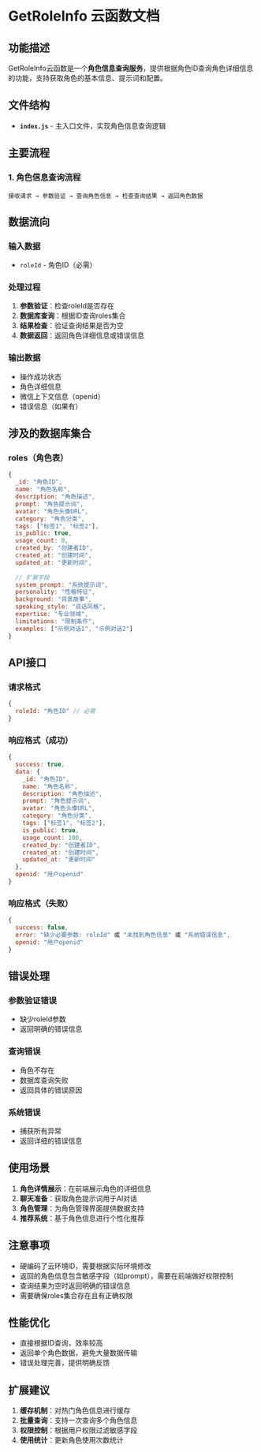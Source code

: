 # GetRoleInfo 云函数文档

## 功能描述

GetRoleInfo云函数是一个**角色信息查询服务**，提供根据角色ID查询角色详细信息的功能，支持获取角色的基本信息、提示词和配置。

## 文件结构

- **`index.js`** - 主入口文件，实现角色信息查询逻辑

## 主要流程

### 1. 角色信息查询流程
```
接收请求 → 参数验证 → 查询角色信息 → 检查查询结果 → 返回角色数据
```

## 数据流向

### 输入数据
- `roleId` - 角色ID（必需）

### 处理过程
1. **参数验证**：检查roleId是否存在
2. **数据库查询**：根据ID查询roles集合
3. **结果检查**：验证查询结果是否为空
4. **数据返回**：返回角色详细信息或错误信息

### 输出数据
- 操作成功状态
- 角色详细信息
- 微信上下文信息（openid）
- 错误信息（如果有）

## 涉及的数据库集合

### roles（角色表）
```javascript
{
  _id: "角色ID",
  name: "角色名称",
  description: "角色描述",
  prompt: "角色提示词",
  avatar: "角色头像URL",
  category: "角色分类",
  tags: ["标签1", "标签2"],
  is_public: true,
  usage_count: 0,
  created_by: "创建者ID",
  created_at: "创建时间",
  updated_at: "更新时间",
  
  // 扩展字段
  system_prompt: "系统提示词",
  personality: "性格特征",
  background: "背景故事",
  speaking_style: "说话风格",
  expertise: "专业领域",
  limitations: "限制条件",
  examples: ["示例对话1", "示例对话2"]
}
```

## API接口

### 请求格式
```javascript
{
  roleId: "角色ID" // 必需
}
```

### 响应格式（成功）
```javascript
{
  success: true,
  data: {
    _id: "角色ID",
    name: "角色名称",
    description: "角色描述",
    prompt: "角色提示词",
    avatar: "角色头像URL",
    category: "角色分类",
    tags: ["标签1", "标签2"],
    is_public: true,
    usage_count: 100,
    created_by: "创建者ID",
    created_at: "创建时间",
    updated_at: "更新时间"
  },
  openid: "用户openid"
}
```

### 响应格式（失败）
```javascript
{
  success: false,
  error: "缺少必要参数: roleId" 或 "未找到角色信息" 或 "系统错误信息",
  openid: "用户openid"
}
```

## 错误处理

### 参数验证错误
- 缺少roleId参数
- 返回明确的错误信息

### 查询错误
- 角色不存在
- 数据库查询失败
- 返回具体的错误原因

### 系统错误
- 捕获所有异常
- 返回详细的错误信息

## 使用场景

1. **角色详情展示**：在前端展示角色的详细信息
2. **聊天准备**：获取角色提示词用于AI对话
3. **角色管理**：为角色管理界面提供数据支持
4. **推荐系统**：基于角色信息进行个性化推荐

## 注意事项

- 硬编码了云环境ID，需要根据实际环境修改
- 返回的角色信息包含敏感字段（如prompt），需要在前端做好权限控制
- 查询结果为空时返回明确的错误信息
- 需要确保roles集合存在且有正确权限

## 性能优化

- 直接根据ID查询，效率较高
- 返回单个角色数据，避免大量数据传输
- 错误处理完善，提供明确反馈

## 扩展建议

1. **缓存机制**：对热门角色信息进行缓存
2. **批量查询**：支持一次查询多个角色信息
3. **权限控制**：根据用户权限过滤敏感字段
4. **使用统计**：更新角色使用次数统计